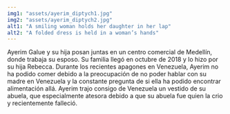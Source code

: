 ```yaml
---
img1: "assets/ayerim_diptych1.jpg"
img2: "assets/ayerim_diptych2.jpg"
alt1: "A smiling woman holds her daughter in her lap"
alt2: "A folded dress is held in a woman’s hands" 
---
```

Ayerim Galue y su hija posan juntas en un centro comercial de Medellín, donde trabaja su esposo. Su familia llegó en octubre de 2018 y lo hizo por su hija Rebecca. Durante los recientes apagones en Venezuela, Ayerim no ha podido comer debido a la preocupación de no poder hablar con su madre en Venezuela y la constante pregunta de si ella ha podido encontrar alimentación allá. Ayerim trajo consigo de Venezuela un vestido de su abuela, que especialmente atesora debido a que su abuela fue quien la crio y recientemente falleció.